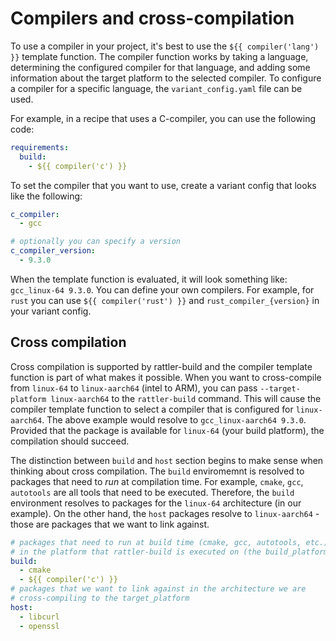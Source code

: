# Compilers and cross-compilation

To use a compiler in your project, it's best to use the `${{ compiler('lang')
}}` template function. The compiler function works by taking a language,
determining the configured compiler for that language, and adding some
information about the target platform to the selected compiler. To configure a
compiler for a specific language, the `variant_config.yaml` file can be used.

For example, in a recipe that uses a C-compiler, you can use the following code:

```yaml
requirements:
  build:
    - ${{ compiler('c') }}
```

To set the compiler that you want to use, create a variant config that looks
like the following:

```yaml
c_compiler:
  - gcc

# optionally you can specify a version
c_compiler_version:
  - 9.3.0
```

When the template function is evaluated, it will look something like:
`gcc_linux-64 9.3.0`. You can define your own compilers. For example, for `rust`
you can use `${{ compiler('rust') }}` and `rust_compiler_{version}` in your
variant config.

## Cross compilation

Cross compilation is supported by rattler-build and the compiler template
function is part of what makes it possible. When you want to cross-compile from
`linux-64` to `linux-aarch64` (intel to ARM), you can pass `--target-platform
linux-aarch64` to the `rattler-build` command. This will cause the compiler
template function to select a compiler that is configured for `linux-aarch64`.
The above example would resolve to `gcc_linux-aarch64 9.3.0`. Provided that the
package is available for `linux-64` (your build platform), the compilation
should succeed.

The distinction between `build` and `host` section begins to make sense when
thinking about cross compilation. The `build` enviromemnt is resolved to
packages that need to _run_ at compilation time. For example, `cmake`, `gcc`,
`autotools` are all tools that need to be executed. Therefore, the `build`
environment resolves to packages for the `linux-64` architecture (in our
example). On the other hand, the `host` packages resolve to `linux-aarch64` -
those are packages that we want to link against.

```yaml
# packages that need to run at build time (cmake, gcc, autotools, etc.)
# in the platform that rattler-build is executed on (the build_platform)
build:
  - cmake
  - ${{ compiler('c') }}
# packages that we want to link against in the architecture we are
# cross-compiling to the target_platform
host:
  - libcurl
  - openssl
```
